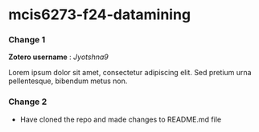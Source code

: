 # mcis6273-f24-datamining

### Change 1

**Zotero username** : *Jyotshna9*

Lorem ipsum dolor sit amet, consectetur adipiscing elit. Sed pretium urna pellentesque, bibendum metus non.

### Change 2

- Have cloned the repo and made changes to README.md file
